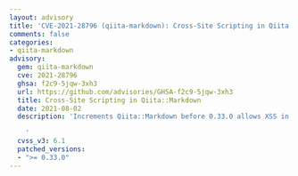 ```yaml
---
layout: advisory
title: 'CVE-2021-28796 (qiita-markdown): Cross-Site Scripting in Qiita::Markdown'
comments: false
categories:
- qiita-markdown
advisory:
  gem: qiita-markdown
  cve: 2021-28796
  ghsa: f2c9-5jqw-3xh3
  url: https://github.com/advisories/GHSA-f2c9-5jqw-3xh3
  title: Cross-Site Scripting in Qiita::Markdown
  date: 2021-08-02
  description: 'Increments Qiita::Markdown before 0.33.0 allows XSS in transformers.

    '
  cvss_v3: 6.1
  patched_versions:
  - ">= 0.33.0"
---
```

